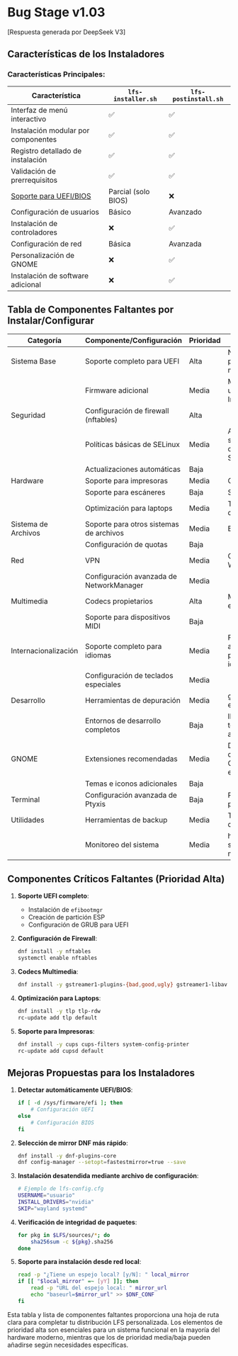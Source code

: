 # Bug Stage v1.03

[Respuesta generada por DeepSeek V3]

## Características de los Instaladores

### Características Principales:

| Característica                      | `lfs-installer.sh` | `lfs-postinstall.sh` |
|-------------------------------------|--------------------|----------------------|
| Interfaz de menú interactivo        | ✅                 | ✅                   |
| Instalación modular por componentes | ✅                 | ✅                   |
| Registro detallado de instalación   | ✅                 | ✅                   |
| Validación de prerrequisitos        | ✅                 | ✅                   |
| [Soporte para UEFI/BIOS](uefi_bios_support.md)              | Parcial (solo BIOS)| ❌                   |
| Configuración de usuarios           | Básico             | Avanzado             |
| Instalación de controladores        | ❌                 | ✅                   |
| Configuración de red                | Básica             | Avanzada             |
| Personalización de GNOME            | ❌                 | ✅                   |
| Instalación de software adicional   | ❌                 | ✅                   |

## Tabla de Componentes Faltantes por Instalar/Configurar

| Categoría            | Componente/Configuración               | Prioridad | Notas                                                                 |
|----------------------|---------------------------------------|-----------|-----------------------------------------------------------------------|
| Sistema Base         | Soporte completo para UEFI             | Alta      | Necesario para hardware moderno                                       |
|                      | Firmware adicional                     | Media     | Microcode updates para Intel/AMD                                      |
| Seguridad           | Configuración de firewall (nftables)  | Alta      |                                                                       |
|                      | Políticas básicas de SELinux           | Media     | Aunque el sistema se compiló sin SELinux                              |
|                      | Actualizaciones automáticas           | Baja      |                                                                       |
| Hardware            | Soporte para impresoras               | Media     | CUPS y drivers                                                       |
|                      | Soporte para escáneres                | Baja      | SANE                                                                 |
|                      | Optimización para laptops             | Media     | TLP, gestión de batería                                              |
| Sistema de Archivos | Soporte para otros sistemas de archivos| Media     | Btrfs, XFS, ZFS                                                      |
|                      | Configuración de quotas               | Baja      |                                                                       |
| Red                 | VPN                                   | Media     | OpenVPN, WireGuard                                                   |
|                      | Configuración avanzada de NetworkManager | Media  |                                                                       |
| Multimedia          | Codecs propietarios                   | Alta      | MP3, H264, etc.                                                      |
|                      | Soporte para dispositivos MIDI        | Baja      |                                                                       |
| Internacionalización| Soporte completo para idiomas         | Media     | Fuentes adicionales, paquetes de idioma                              |
|                      | Configuración de teclados especiales  | Media     |                                                                       |
| Desarrollo          | Herramientas de depuración            | Media     | gdb, strace, etc.                                                    |
|                      | Entornos de desarrollo completos      | Baja      | IDEs, toolchains adicionales                                         |
| GNOME               | Extensiones recomendadas              | Media     | Dash-to-dock, GSConnect, etc.                                        |
|                      | Temas e iconos adicionales            | Baja      |                                                                       |
| Terminal            | Configuración avanzada de Ptyxis      | Baja      | Perfiles, temas personalizados                                       |
| Utilidades          | Herramientas de backup                | Media     | Timeshift, deja-dup                                                  |
|                      | Monitoreo del sistema                 | Media     | htop, gnome-system-monitor                                           |

## Componentes Críticos Faltantes (Prioridad Alta)

1. **Soporte UEFI completo**:
   - Instalación de `efibootmgr`
   - Creación de partición ESP
   - Configuración de GRUB para UEFI

2. **Configuración de Firewall**:
   ```bash
   dnf install -y nftables
   systemctl enable nftables
   ```

3. **Codecs Multimedia**:
   ```bash
   dnf install -y gstreamer1-plugins-{bad,good,ugly} gstreamer1-libav
   ```

4. **Optimización para Laptops**:
   ```bash
   dnf install -y tlp tlp-rdw
   rc-update add tlp default
   ```

5. **Soporte para Impresoras**:
   ```bash
   dnf install -y cups cups-filters system-config-printer
   rc-update add cupsd default
   ```

## Mejoras Propuestas para los Instaladores

1. **Detectar automáticamente UEFI/BIOS**:
   ```bash
   if [ -d /sys/firmware/efi ]; then
       # Configuración UEFI
   else
       # Configuración BIOS
   fi
   ```

2. **Selección de mirror DNF más rápido**:
   ```bash
   dnf install -y dnf-plugins-core
   dnf config-manager --setopt=fastestmirror=true --save
   ```

3. **Instalación desatendida mediante archivo de configuración**:
   ```bash
   # Ejemplo de lfs-config.cfg
   USERNAME="usuario"
   INSTALL_DRIVERS="nvidia"
   SKIP="wayland systemd"
   ```

4. **Verificación de integridad de paquetes**:
   ```bash
   for pkg in $LFS/sources/*; do
       sha256sum -c ${pkg}.sha256
   done
   ```

5. **Soporte para instalación desde red local**:
   ```bash
   read -p "¿Tiene un espejo local? [y/N]: " local_mirror
   if [[ "$local_mirror" =~ [yY] ]]; then
       read -p "URL del espejo local: " mirror_url
       echo "baseurl=$mirror_url" >> $DNF_CONF
   fi
   ```

Esta tabla y lista de componentes faltantes proporciona una hoja de ruta clara para completar tu distribución LFS personalizada. Los elementos de prioridad alta son esenciales para un sistema funcional en la mayoría del hardware moderno, mientras que los de prioridad media/baja pueden añadirse según necesidades específicas.


